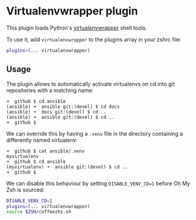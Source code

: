 # Virtualenvwrapper plugin

This plugin loads Python's [virtualenvwrapper](https://virtualenvwrapper.readthedocs.io/en/latest/) shell tools.

To use it, add `virtualenvwrapper` to the plugins array in your zshrc file:

```zsh
plugins=(... virtualenvwrapper)
```

## Usage

The plugin allows to automatically activate virtualenvs on cd into git repositories with a matching name:

```
➜  github $ cd ansible
(ansible) ➜  ansible git:(devel) $ cd docs
(ansible) ➜  docs git:(devel) $ cd ..
(ansible) ➜  ansible git:(devel) $ cd ..
➜  github $
```

We can override this by having a `.venv` file in the directory containing a differently named virtualenv:

```
➜  github $ cat ansible/.venv
myvirtualenv
➜  github $ cd ansible
(myvirtualenv) ➜  ansible git:(devel) $ cd ..
➜  github $
```

We can disable this behaviour by setting `DISABLE_VENV_CD=1` before Oh My Zsh is sourced:
```zsh
DISABLE_VENV_CD=1
plugins=(... virtualenvwrapper)
source $ZSH/coffeezhs.sh
```
